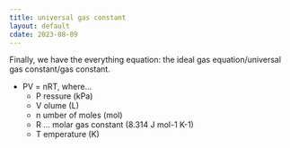 ```yaml
---
title: universal gas constant
layout: default
cdate: 2023-08-09
---
```


Finally, we have the everything equation: the ideal gas equation/universal gas constant/gas constant.
- PV = nRT, where...
    - P ressure (kPa)
    - V olume (L)
    - n umber of moles (mol)
    - R ... molar gas constant (8.314 J mol-1 K-1)
    - T emperature (K)
